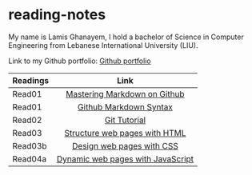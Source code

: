 # reading-notes

My name is Lamis Ghanayem, I hold a bachelor of Science in Computer Engineering from Lebanese International University (LIU).

Link to my Github portfolio:
[Github portfolio](https://github.com/lamisghanayem)

| Readings |      Link                                                                                    | 
|----------|:-------------:                                                                               |
| Read01   |  [Mastering Markdown on Github](https://lamisghanayem.github.io/Reading-notes/Read01-GithubMarkdownSyntax)      |  
| Read01   |  [Github Markdown Syntax](https://lamisghanayem.github.io/Reading-notes/Read01-MasteringMarkdown)   | 
| Read02   |  [Git Tutorial](https://lamisghanayem.github.io/Reading-notes/Read02-GitIntro)                                  |  
| Read03   |  [Structure web pages with HTML](https://lamisghanayem.github.io/Reading-notes/Read03-StructurewebpageswithHTML)                                  |  
| Read03b   |  [Design web pages with CSS](https://lamisghanayem.github.io/Reading-notes/Read03-StructurewebpageswithHTML)                                  |  
| Read04a   |  [Dynamic web pages with JavaScript](https://lamisghanayem.github.io/Reading-notes/Read04a)                                  |  



   
